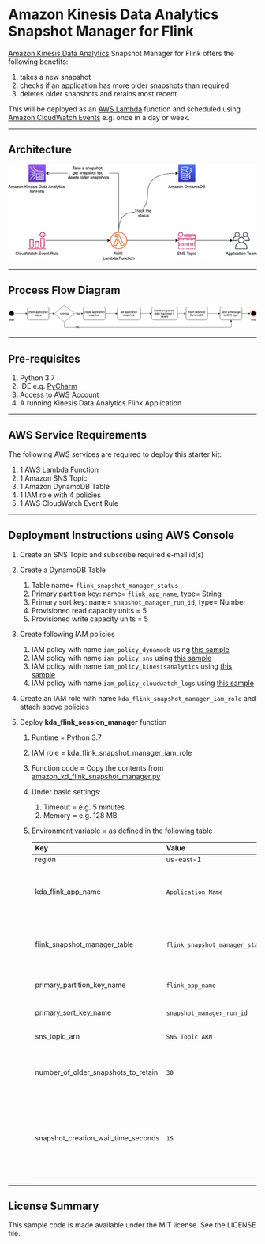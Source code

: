 # Amazon Kinesis Data Analytics Snapshot Manager for Flink

[Amazon Kinesis Data Analytics](https://docs.aws.amazon.com/kinesisanalytics/latest/java/how-it-works.html) Snapshot Manager for Flink offers the following benefits:

   1. takes a new snapshot
   1. checks if an application has more older snapshots than required
   1. deletes older snapshots and retains most recent

This will be deployed as an [AWS Lambda](https://aws.amazon.com/lambda/) function and scheduled using [Amazon CloudWatch Events](https://docs.aws.amazon.com/AmazonCloudWatch/latest/events/WhatIsCloudWatchEvents.html) e.g. once in a day or week.

---

## Architecture

![Alt](./kda_flink_snapshot_manager.png)

---

## Process Flow Diagram

![Alt](./kda_flink_snapshot_manager_process_flow_diagram.png)

---

## Pre-requisites

  1. Python 3.7
  1. IDE e.g. [PyCharm](https://www.jetbrains.com/pycharm/)
  1. Access to AWS Account
  1. A running Kinesis Data Analytics Flink Application

---

## AWS Service Requirements

The following AWS services are required to deploy this starter kit:

 1. 1 AWS Lambda Function
 1. 1 Amazon SNS Topic
 1. 1 Amazon DynamoDB Table
 1. 1 IAM role with 4 policies
 1. 1 AWS CloudWatch Event Rule

---

## Deployment Instructions using AWS Console

1. Create an SNS Topic and subscribe required e-mail id(s)
1. Create a DynamoDB Table
   1. Table name= ```flink_snapshot_manager_status```
   1. Primary partition key: name= ```flink_app_name```, type= String
   1. Primary sort key: name= ```snapshot_manager_run_id```, type= Number
   1. Provisioned read capacity units = 5
   1. Provisioned write capacity units = 5
1. Create following IAM policies
   1. IAM policy with name ```iam_policy_dynamodb``` using [this sample](./resources/iam_policy_dynamodb.json)
   1. IAM policy with name ```iam_policy_sns``` using [this sample](./resources/iam_policy_sns.json)
   1. IAM policy with name ```iam_policy_kinesisanalytics``` using [this sample](./resources/iam_policy_kinesisanalytics.json)
   1. IAM policy with name ```iam_policy_cloudwatch_logs``` using [this sample](./resources/iam_policy_cloudwatch_logs.json)
1. Create an IAM role with name ```kda_flink_snapshot_manager_iam_role``` and attach above policies
1. Deploy **kda_flink_session_manager** function

    1. Runtime = Python 3.7
    1. IAM role = kda_flink_snapshot_manager_iam_role
    1. Function code = Copy the contents from [amazon_kd_flink_snapshot_manager.py](./amazon_kd_flink_snapshot_manager.py)
    1. Under basic settings:
        1. Timeout = e.g. 5 minutes
        1. Memory = e.g. 128 MB
    1. Environment variable = as defined in the following table

         | Key   | Value  | Description |
         |-------| -------| ----------- |
         | region  | us-east-1 | AWS region |
         | kda_flink_app_name | ```Application Name``` | Name of the Kinesis Data Analytics Flink Application |
         | flink_snapshot_manager_table  | ```flink_snapshot_manager_status``` | Name of the DynamoDB table used to track the status |
         | primary_partition_key_name | ```flink_app_name``` | Primary partition key name |
         | primary_sort_key_name | ```snapshot_manager_run_id``` | Primary sort key name |
         | sns_topic_arn | ```SNS Topic ARN``` | SNS Topic ARN  |
         | number_of_older_snapshots_to_retain | ```30``` | The number of most recent snapshots to be retained  |
         | snapshot_creation_wait_time_seconds | ```15``` | Time gap in seconds between consecutive checks to get the status of snapshot creation  |

---

## License Summary

This sample code is made available under the MIT license. See the LICENSE file.
